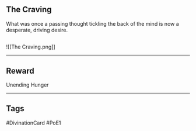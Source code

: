 ## The Craving
What was once a passing thought tickling the back of the mind is now a desperate, driving desire.
## 
![[The Craving.png]]

---
## Reward
Unending Hunger

---
## Tags
#DivinationCard
#PoE1